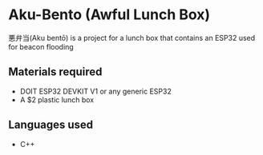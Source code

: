 # Aku-Bento (Awful Lunch Box)
悪弁当(Aku bentō) is a project for a lunch box that contains an ESP32 used for beacon flooding

## Materials required <br>
* DOIT ESP32 DEVKIT V1 or any generic ESP32<br>
* A $2 plastic lunch box <br>

## Languages used<br>
* C++
